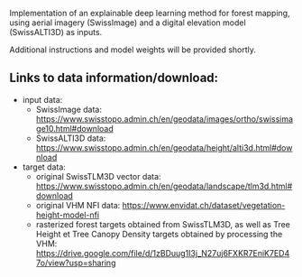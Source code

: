 Implementation of an explainable deep learning method for forest mapping, using aerial imagery (SwissImage) and a digital elevation model 
(SwissALTI3D) as inputs. 

Additional instructions and model weights will be provided shortly.

## Links to data information/download:
- input data:
  - SwissImage data: https://www.swisstopo.admin.ch/en/geodata/images/ortho/swissimage10.html#download 
  - SwissALTI3D data: https://www.swisstopo.admin.ch/en/geodata/height/alti3d.html#download 
- target data:
  - original SwissTLM3D vector data: https://www.swisstopo.admin.ch/en/geodata/landscape/tlm3d.html#download 
  - original VHM NFI data: https://www.envidat.ch/dataset/vegetation-height-model-nfi 
  - rasterized forest targets obtained from SwissTLM3D, as well as Tree Height et Tree Canopy Density targets obtained by processing the VHM:  https://drive.google.com/file/d/1zBDuug1I3j_N27uj6FXKR7EniK7ED47o/view?usp=sharing
